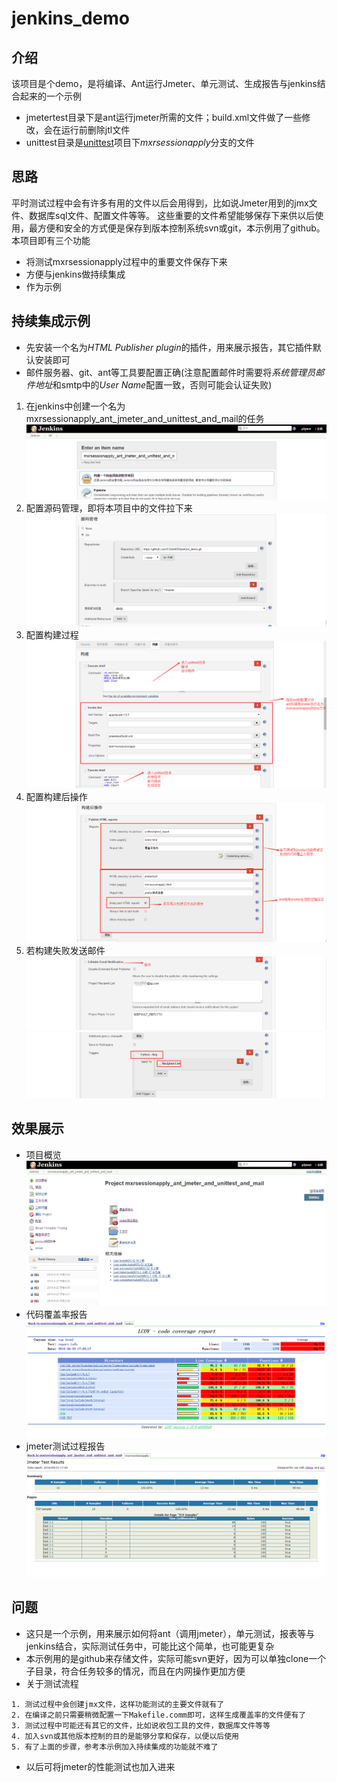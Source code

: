# jenkins_demo
## 介绍
该项目是个demo，是将编译、Ant运行Jmeter、单元测试、生成报告与jenkins结合起来的一个示例

- jmetertest目录下是ant运行jmeter所需的文件；build.xml文件做了一些修改，会在运行前删除jtl文件
- unittest目录是[unittest](https://github.com/512444693/unittest)项目下*mxrsessionapply*分支的文件

## 思路
平时测试过程中会有许多有用的文件以后会用得到，比如说Jmeter用到的jmx文件、数据库sql文件、配置文件等等。
这些重要的文件希望能够保存下来供以后使用，最方便和安全的方式便是保存到版本控制系统svn或git，本示例用了github。
本项目即有三个功能
- 将测试mxrsessionapply过程中的重要文件保存下来
- 方便与jenkins做持续集成
- 作为示例

## 持续集成示例
- 先安装一个名为*HTML Publisher plugin*的插件，用来展示报告，其它插件默认安装即可
- 邮件服务器、git、ant等工具要配置正确(注意配置邮件时需要将*系统管理员邮件地址*和smtp中的*User Name*配置一致，否则可能会认证失败)
1. 在jenkins中创建一个名为mxrsessionapply_ant_jmeter_and_unittest_and_mail的任务
![image](https://raw.githubusercontent.com/512444693/resources/master/jenkins_demo/step1.jpg)
2. 配置源码管理，即将本项目中的文件拉下来
![image](https://raw.githubusercontent.com/512444693/resources/master/jenkins_demo/step2.jpg)
3. 配置构建过程
![image](https://raw.githubusercontent.com/512444693/resources/master/jenkins_demo/step3.jpg)
4. 配置构建后操作
![image](https://raw.githubusercontent.com/512444693/resources/master/jenkins_demo/step4.jpg)
5. 若构建失败发送邮件
![image](https://raw.githubusercontent.com/512444693/resources/master/jenkins_demo/step5_1.jpg)
![image](https://raw.githubusercontent.com/512444693/resources/master/jenkins_demo/step5_2.jpg)


## 效果展示
- 项目概览
![image](https://raw.githubusercontent.com/512444693/resources/master/jenkins_demo/step6.jpg)
- 代码覆盖率报告
![image](https://raw.githubusercontent.com/512444693/resources/master/jenkins_demo/step7.jpg)
- jmeter测试过程报告
![image](https://raw.githubusercontent.com/512444693/resources/master/jenkins_demo/step8.jpg)


## 问题
- 这只是一个示例，用来展示如何将ant（调用jmeter），单元测试，报表等与jenkins结合，实际测试任务中，可能比这个简单，也可能更复杂
- 本示例用的是github来存储文件，实际可能svn更好，因为可以单独clone一个子目录，符合任务较多的情况，而且在内网操作更加方便
- 关于测试流程
```
1. 测试过程中会创建jmx文件，这样功能测试的主要文件就有了
2. 在编译之前只需要稍微配置一下Makefile.comm即可，这样生成覆盖率的文件便有了
3. 测试过程中可能还有其它的文件，比如说收包工具的文件，数据库文件等等
4. 加入svn或其他版本控制的目的是能够分享和保存，以便以后使用
5. 有了上面的步骤，参考本示例加入持续集成的功能就不难了
```
- 以后可将jmeter的性能测试也加入进来
